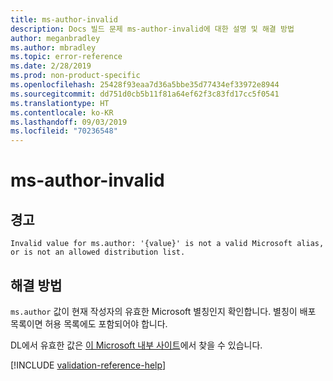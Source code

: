 ```yaml
---
title: ms-author-invalid
description: Docs 빌드 문제 ms-author-invalid에 대한 설명 및 해결 방법
author: meganbradley
ms.author: mbradley
ms.topic: error-reference
ms.date: 2/28/2019
ms.prod: non-product-specific
ms.openlocfilehash: 25428f93eaa7d36a5bbe35d77434ef33972e8944
ms.sourcegitcommit: dd751d0cb5b11f81a64ef62f3c83fd17cc5f0541
ms.translationtype: HT
ms.contentlocale: ko-KR
ms.lasthandoff: 09/03/2019
ms.locfileid: "70236548"
---
```

# <a name="ms-author-invalid"></a>ms-author-invalid

## <a name="warning"></a>경고

`Invalid value for ms.author: '{value}' is not a valid Microsoft alias, or is not an allowed distribution list.`

## <a name="resolution"></a>해결 방법

`ms.author` 값이 현재 작성자의 유효한 Microsoft 별칭인지 확인합니다. 별칭이 배포 목록이면 허용 목록에도 포함되어야 합니다.

DL에서 유효한 값은 [이 Microsoft 내부 사이트](https://docsmetadatatool.azurewebsites.net/allowlists)에서 찾을 수 있습니다.

<!--make sure to add this file to your includes folder and verify the path-->
[!INCLUDE [validation-reference-help](includes/validation-reference-help.md)]

